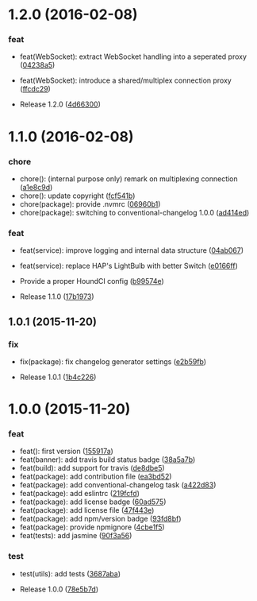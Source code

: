 <a name="1.2.0"></a>
# 1.2.0 (2016-02-08)


### feat

* feat(WebSocket): extract WebSocket handling into a seperated proxy ([04238a5](https://github.com/knalli/homebridge-pilight/commit/04238a5))
* feat(WebSocket): introduce a shared/multiplex connection proxy ([ffcdc29](https://github.com/knalli/homebridge-pilight/commit/ffcdc29))

* Release 1.2.0 ([4d66300](https://github.com/knalli/homebridge-pilight/commit/4d66300))



<a name="1.1.0"></a>
# 1.1.0 (2016-02-08)


### chore

* chore(): (internal purpose only) remark on multiplexing connection ([a1e8c9d](https://github.com/knalli/homebridge-pilight/commit/a1e8c9d))
* chore(): update copyright ([fcf541b](https://github.com/knalli/homebridge-pilight/commit/fcf541b))
* chore(package): provide .nvmrc ([06960b1](https://github.com/knalli/homebridge-pilight/commit/06960b1))
* chore(package): switching to conventional-changelog 1.0.0 ([ad414ed](https://github.com/knalli/homebridge-pilight/commit/ad414ed))

### feat

* feat(service): improve logging and internal data structure ([04ab067](https://github.com/knalli/homebridge-pilight/commit/04ab067))
* feat(service): replace HAP's LightBulb with better Switch ([e0166ff](https://github.com/knalli/homebridge-pilight/commit/e0166ff))

* Provide a proper HoundCI config ([b99574e](https://github.com/knalli/homebridge-pilight/commit/b99574e))
* Release 1.1.0 ([17b1973](https://github.com/knalli/homebridge-pilight/commit/17b1973))



<a name="1.0.1"></a>
## 1.0.1 (2015-11-20)


### fix

* fix(package): fix changelog generator settings ([e2b59fb](https://github.com/knalli/homebridge-pilight/commit/e2b59fb))

* Release 1.0.1 ([1b4c226](https://github.com/knalli/homebridge-pilight/commit/1b4c226))



<a name="1.0.0"></a>
# 1.0.0 (2015-11-20)


### feat

* feat(): first version ([155917a](https://github.com/knalli/homebridge-pilight/commit/155917a))
* feat(banner): add travis build status badge ([38a5a7b](https://github.com/knalli/homebridge-pilight/commit/38a5a7b))
* feat(build): add support for travis ([de8dbe5](https://github.com/knalli/homebridge-pilight/commit/de8dbe5))
* feat(package): add contribution file ([ea3bd52](https://github.com/knalli/homebridge-pilight/commit/ea3bd52))
* feat(package): add conventional-changelog task ([a422d83](https://github.com/knalli/homebridge-pilight/commit/a422d83))
* feat(package): add eslintrc ([219fcfd](https://github.com/knalli/homebridge-pilight/commit/219fcfd))
* feat(package): add license badge ([60ad575](https://github.com/knalli/homebridge-pilight/commit/60ad575))
* feat(package): add license file ([47f443e](https://github.com/knalli/homebridge-pilight/commit/47f443e))
* feat(package): add npm/version badge ([93fd8bf](https://github.com/knalli/homebridge-pilight/commit/93fd8bf))
* feat(package): provide npmignore ([4cbe1f5](https://github.com/knalli/homebridge-pilight/commit/4cbe1f5))
* feat(tests): add jasmine ([90f3a56](https://github.com/knalli/homebridge-pilight/commit/90f3a56))

### test

* test(utils): add tests ([3687aba](https://github.com/knalli/homebridge-pilight/commit/3687aba))

* Release 1.0.0 ([78e5b7d](https://github.com/knalli/homebridge-pilight/commit/78e5b7d))



